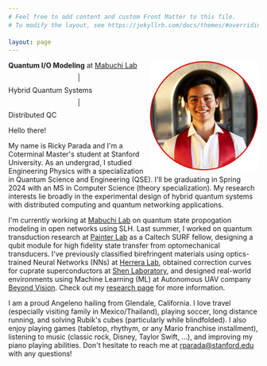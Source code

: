 ```yaml
---
# Feel free to add content and custom Front Matter to this file.
# To modify the layout, see https://jekyllrb.com/docs/themes/#overriding-theme-defaults

layout: page
---
```


<img align="right" src="assets/img/best_headshot.jpeg" alt="" width="220" height="220">

**Quantum I/O Modeling** at [Mabuchi Lab](https://mabuchilab.org/) $$\vert$$ Hybrid Quantum Systems $$\vert$$ Distributed QC

Hello there!

My name is Ricky Parada and I'm a Coterminal Master's student at Stanford University. As an undergrad, I studied Engineering Physics with a specialization in Quantum Science and Engineering (QSE). I'll be graduating in Spring 2024 with an MS in Computer Science (theory specialization). My research interests lie broadly in the experimental design of hybrid quantum systems with distributed computing and quantum networking applications.

I'm currently working at [Mabuchi Lab](https://mabuchilab.org/) on quantum state propogation modeling in open networks using SLH. Last summer, I worked on quantum transduction research at [Painter Lab](https://painterlab.caltech.edu/) as a Caltech SURF fellow, designing a qubit module for high fidelity state transfer from optomechanical transducers. I've previously classified birefringent materials using optics-trained Neural Networks (NNs) at [Herrera Lab](https://fherreralab.com/), obtained correction curves for cuprate superconductors at [Shen Laboratory](https://arpes.stanford.edu), and designed real-world environments using Machine Learning (ML) at Autonomous UAV company [Beyond Vision](https://beyond-vision.pt/). Check out my [research page](https://rickyparada.github.io/research) for more information.

I am a proud Angeleno hailing from Glendale, California. I love travel (especially visiting family in Mexico/Thailand), playing soccer, long distance running, and solving Rubik's cubes (particularly while blindfolded). I also enjoy playing games (tabletop, rhythym, or any Mario franchise installment), listening to music (classic rock, Disney, Taylor Swift, ...), and improving my piano playing abilities. Don't hesitate to reach me at [rparada@stanford.edu](mailto:rparada@stanford.edu) with any questions!

<div style="text-align:center;">
<a href="mailto:rparada@stanford.edu" title="email"><i class="fa-solid fa-envelope fa-2x"></i></a>
<a href="https://scholar.google.com/citations?user=j7NyAisAAAAJ&hl" title="Google Scholar"><i class="ai ai-google-scholar fa-2x"></i></a>
<a href="https://github.com/rickyparada6" title="GitHub"><i class="fa-brands fa-github fa-2x"></i></a>
<a href="https://www.linkedin.com/in/rickyparada" title="LinkedIn"><i class="fa-brands fa-linkedin fa-2x"></i></a>
<a href="https://orcid.org/0000-0003-2264-1100" title="ORCID"><i class="ai ai-orcid ai-2x"></i></a>
<div>